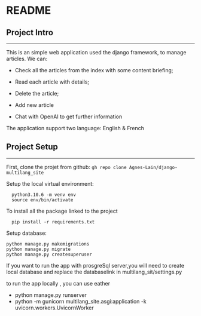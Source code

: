 # README

## Project Intro ##
--------------------------------------------------------------------------------------------
This is an simple web application used the django framework, to manage articles. 
We can: 
* Check all the articles from the index with some content briefing;
* Read each article with details;
* Delete the article;
* Add new article

* Chat with OpenAI to get further information

The application support two language: English & French

## Project Setup ##
--------------------------------------------------------------------------------------------
First, clone the projet from github:
```gh repo clone Agnes-Lain/django-multilang_site```

Setup the local virtual environment:
```
  python3.10.6 -m venv env
  source env/bin/activate
```

To install all the package linked to the project
```
  pip install -r requirements.txt
```
Setup database:
```
python manage.py makemigrations
python manage.py migrate
python manage.py createsuperuser
```

If you want to run the app with prosgreSql server,you will need to create local database and replace the databaselink in multilang_sit/settings.py

to run the app locally , you can use eather
* python manage.py runserver
* python -m gunicorn multilang_site.asgi:application -k uvicorn.workers.UvicornWorker



